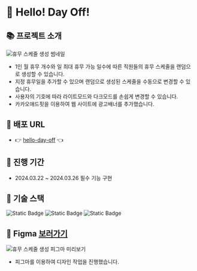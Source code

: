 # 📅 Hello! Day Off! 

## 📚 프로젝트 소개
![휴무 스케줄 생성 썸네일](https://github.com/LeeeeHaeji/day-off-generator/assets/116999139/faf837c3-7635-490b-8654-1aeb37ba0c30)

- 1인 월 휴무 개수와 일 최대 휴무 가능 일수에 따른 직원들의 휴무 스케줄을 랜덤으로 생성할 수 있습니다. 
- 지정 휴무일을 추가할 수 있으며 랜덤으로 생성된 스케줄을 수동으로 변경할 수 있습니다.
- 사용자의 기호에 따라 라이트모드와 다크모드를 손쉽게 변경할 수 있습니다.
- 카카오애드핏을 이용하여 웹 사이트에 광고배너를 추가했습니다.

## 🚀 배포 URL
- 👉 [hello-day-off](https://leeeehaeji.github.io/hello-day-off/) 👈

## 📆 진행 기간
- 2024.03.22 ~ 2024.03.26 필수 기능 구현

## 📌 기술 스택
![Static Badge](https://img.shields.io/badge/react-20232a?style=for-the-badge&logo=react&logoColor=61DAFB)
![Static Badge](https://img.shields.io/badge/typescript-3178C6?style=for-the-badge&logo=typescript&logoColor=fff)
![Static Badge](https://img.shields.io/badge/styledcomponents-DB7093?style=for-the-badge&logo=styledcomponents&logoColor=fff)

## 🎨 Figma [보러가기](https://www.figma.com/file/OdXtAQGlqIuBbzn2FYXfG7/Hello!-Day-Off!?type=design&node-id=73192%3A4193&mode=design&t=vVnHQbOYXvIXosh1-1)

![휴무 스케줄 생성 피그마 미리보기](https://github.com/LeeeeHaeji/day-off-generator/assets/116999139/85c4e8a1-d653-4a7b-a393-1b0da9ec12f5)

- 피그마를 이용하여 디자인 작업을 진행했습니다.
